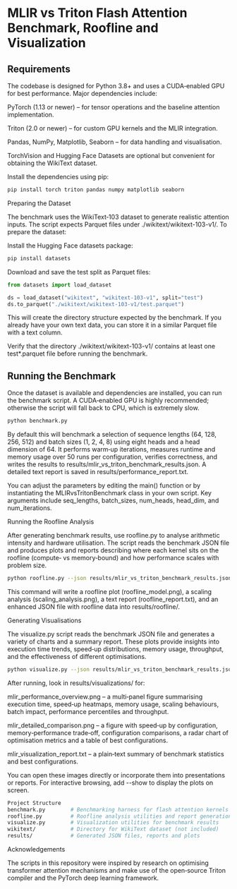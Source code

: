 # MLIR vs Triton Flash Attention Benchmark, Roofline and Visualization

## Requirements

The codebase is designed for Python 3.8+ and uses a CUDA‐enabled GPU for best performance. Major dependencies include:

PyTorch (1.13 or newer) – for tensor operations and the baseline attention implementation.

Triton (2.0 or newer) – for custom GPU kernels and the MLIR integration.

Pandas, NumPy, Matplotlib, Seaborn – for data handling and visualisation.

TorchVision and Hugging Face Datasets are optional but convenient for obtaining the WikiText dataset.

Install the dependencies using pip:

```bash
pip install torch triton pandas numpy matplotlib seaborn
```

Preparing the Dataset

The benchmark uses the WikiText‑103 dataset to generate realistic attention inputs. The script expects Parquet files under ./wikitext/wikitext-103-v1/. To prepare the dataset:

Install the Hugging Face datasets package:
```bash
pip install datasets
```

Download and save the test split as Parquet files:
```python
from datasets import load_dataset

ds = load_dataset("wikitext", "wikitext-103-v1", split="test")
ds.to_parquet("./wikitext/wikitext-103-v1/test.parquet")
```

This will create the directory structure expected by the benchmark. If you already have your own text data, you can store it in a similar Parquet file with a text column.

Verify that the directory ./wikitext/wikitext-103-v1/ contains at least one test*.parquet file before running the benchmark.

## Running the Benchmark

Once the dataset is available and dependencies are installed, you can run the benchmark script. A CUDA‑enabled GPU is highly recommended; otherwise the script will fall back to CPU, which is extremely slow.

```bash
python benchmark.py
```

By default this will benchmark a selection of sequence lengths (64, 128, 256, 512) and batch sizes (1, 2, 4, 8) using eight heads and a head dimension of 64. It performs warm‑up iterations, measures runtime and memory usage over 50 runs per configuration, verifies correctness, and writes the results to results/mlir_vs_triton_benchmark_results.json. A detailed text report is saved in results/performance_report.txt.

You can adjust the parameters by editing the main() function or by instantiating the MLIRvsTritonBenchmark class in your own script. Key arguments include seq_lengths, batch_sizes, num_heads, head_dim, and num_iterations.

Running the Roofline Analysis

After generating benchmark results, use roofline.py to analyse arithmetic intensity and hardware utilisation. The script reads the benchmark JSON file and produces plots and reports describing where each kernel sits on the roofline (compute‑ vs memory‑bound) and how performance scales with problem size. 
 
```bash  
python roofline.py --json results/mlir_vs_triton_benchmark_results.json --output results/roofline
```  

This command will write a roofline plot (roofline_model.png), a scaling analysis (scaling_analysis.png), a text report (roofline_report.txt), and an enhanced JSON file with roofline data into results/roofline/.

Generating Visualisations

The visualize.py script reads the benchmark JSON file and generates a variety of charts and a summary report. These plots provide insights into execution time trends, speed‑up distributions, memory usage, throughput, and the effectiveness of different optimisations.

```bash
python visualize.py --json results/mlir_vs_triton_benchmark_results.json --output results/visualizations
```

After running, look in results/visualizations/ for:

mlir_performance_overview.png – a multi‑panel figure summarising execution time, speed‑up heatmaps, memory usage, scaling behaviours, batch impact, performance percentiles and throughput.

mlir_detailed_comparison.png – a figure with speed‑up by configuration, memory‑performance trade‑off, configuration comparisons, a radar chart of optimisation metrics and a table of best configurations.

mlir_visualization_report.txt – a plain‑text summary of benchmark statistics and best configurations.

You can open these images directly or incorporate them into presentations or reports. For interactive browsing, add --show to display the plots on screen.

```bash
Project Structure 
benchmark.py        # Benchmarking harness for flash attention kernels
roofline.py         # Roofline analysis utilities and report generation
visualize.py        # Visualization utilities for benchmark results
wikitext/           # Directory for WikiText dataset (not included)
results/            # Generated JSON files, reports and plots


```

Acknowledgements

The scripts in this repository were inspired by research on optimising transformer attention mechanisms and make use of the open‑source Triton compiler and the PyTorch deep learning framework.